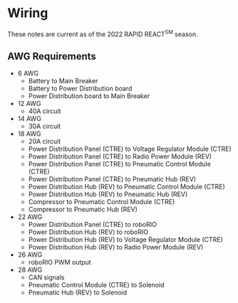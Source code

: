 # Wiring

These notes are current as of the 2022 RAPID REACT<sup>SM</sup> season.


## AWG Requirements

- 6 AWG
  - Battery to Main Breaker
  - Battery to Power Distribution board
  - Power Distribution board to Main Breaker
- 12 AWG
  - 40A circuit
- 14 AWG
  - 30A circuit
- 18 AWG
  - 20A circuit
  - Power Distribution Panel (CTRE) to Voltage Regulator Module (CTRE)  
  - Power Distribution Panel (CTRE) to Radio Power Module (REV)
  - Power Distribution Panel (CTRE) to Pneumatic Control Module (CTRE)
  - Power Distribution Panel (CTRE) to Pneumatic Hub (REV)
  - Power Distribution Hub (REV) to Pneumatic Control Module (CTRE)
  - Power Distribution Hub (REV) to Pneumatic Hub (REV)
  - Compressor to Pneumatic Control Module (CTRE)
  - Compressor to Pneumatic Hub (REV)
- 22 AWG
  - Power Distribution Panel (CTRE) to roboRIO
  - Power Distribution Hub (REV) to roboRIO
  - Power Distribution Hub (REV) to Voltage Regulator Module (CTRE)  
  - Power Distribution Hub (REV) to Radio Power Module (REV)
- 26 AWG
  - roboRIO PWM output
- 28 AWG
  - CAN signals
  - Pneumatic Control Module (CTRE) to Solenoid
  - Pneumatic Hub (REV) to Solenoid